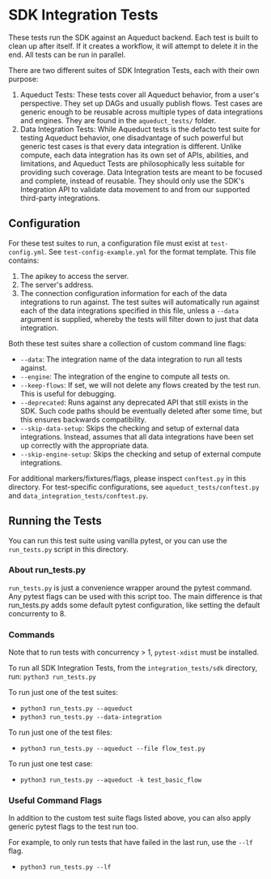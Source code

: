 # SDK Integration Tests

These tests run the SDK against an Aqueduct backend. Each test is built to clean up after itself. If it creates a workflow, it will attempt to delete it in the end. All tests can be run in parallel.

There are two different suites of SDK Integration Tests, each with their own purpose:
1) Aqueduct Tests: These tests cover all Aqueduct behavior, from a user's perspective. They set up DAGs and usually publish flows. 
Test cases are generic enough to be reusable across multiple types of data integrations and engines. They are found in the `aqueduct_tests/` folder.
2) Data Integration Tests: While Aqueduct tests is the defacto test suite for testing Aqueduct behavior, one disadvantage of such
powerful but generic test cases is that every data integration is different. Unlike compute, each data integration has its own set of
APIs, abilities, and limitations, and Aqueduct Tests are philosophically less suitable for providing such coverage. Data Integration tests are meant
to be focused and complete, instead of reusable. They should only use the SDK's Integration API to validate data movement to and from
our supported third-party integrations.

## Configuration
For these test suites to run, a configuration file must exist at `test-config.yml`. See `test-config-example.yml` for the format template.
This file contains:
1) The apikey to access the server.
2) The server's address.
3) The connection configuration information for each of the data integrations to run against. The test suites
will automatically run against each of the data integrations specified in this file, unless a `--data` argument
is supplied, whereby the tests will filter down to just that data integration.

Both these test suites share a collection of custom command line flags:
* `--data`: The integration name of the data integration to run all tests against. 
* `--engine`: The integration of the engine to compute all tests on.
* `--keep-flows`: If set, we will not delete any flows created by the test run. This is useful for debugging.
* `--deprecated`: Runs against any deprecated API that still exists in the SDK. Such code paths should be eventually deleted after some time, but this ensures backwards compatibility.
* `--skip-data-setup`: Skips the checking and setup of external data integrations. Instead, assumes that all data integrations have been set up correctly with the appropriate data.
* `--skip-engine-setup`: Skips the checking and setup of external compute integrations.

For additional markers/fixtures/flags, please inspect `conftest.py` in this directory. For test-specific configurations,
see `aqueduct_tests/conftest.py` and  `data_integration_tests/conftest.py`.

## Running the Tests
You can run this test suite using vanilla pytest, or you can use the `run_tests.py` script in this directory.

### About run_tests.py
`run_tests.py` is just a convenience wrapper around the pytest command. Any pytest flags can be used
with this script too. The main difference is that run_tests.py adds some default pytest configuration,
like setting the default concurrenty to 8.

### Commands
Note that to run tests with concurrency > 1, `pytest-xdist` must be installed.

To run all SDK Integration Tests, from the `integration_tests/sdk` directory, run:
`python3 run_tests.py`

To run just one of the test suites:
- `python3 run_tests.py --aqueduct`
- `python3 run_tests.py --data-integration`

To run just one of the test files:
- `python3 run_tests.py --aqueduct --file flow_test.py`

To run just one test case:
- `python3 run_tests.py --aqueduct -k test_basic_flow`

### Useful Command Flags 
In addition to the custom test suite flags listed above, you can also apply generic pytest flags to the test run too.

For example, to only run tests that have failed in the last run, use the `--lf` flag.
- `python3 run_tests.py --lf`